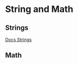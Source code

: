 # String and Math

## Strings

[Docs Strings](https://developer.mozilla.org/en-US/docs/Web/JavaScript/Reference/Global_Objects/String)

## Math


